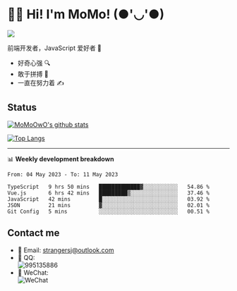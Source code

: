 # 👨‍🎓 Hi! I'm MoMo! (●'◡'●)

[![](https://img.shields.io/badge/-@MoMoOwO-%23181717?style=flat-square&logo=github)](https://github.com/MoMoOwO)

前端开发者，JavaScript 爱好者 💖
- 好奇心强 🔍
- 敢于拼搏 💪
- 一直在努力着 ✍

## Status

[![MoMoOwO's github stats](https://github-readme-stats.vercel.app/api?username=MoMoOwO&show_icons=true&theme=tokyonight)](https://github.com/MoMoOwO)

[![Top Langs](https://github-readme-stats.vercel.app/api/top-langs/?username=MoMoOwO&layout=compact&theme=tokyonight)](https://github.com/MoMoOwO)

---

📊 **Weekly development breakdown**

<!--START_SECTION:waka-->

```text
From: 04 May 2023 - To: 11 May 2023

TypeScript   9 hrs 50 mins   █████████████▓░░░░░░░░░░░   54.86 %
Vue.js       6 hrs 42 mins   █████████▒░░░░░░░░░░░░░░░   37.46 %
JavaScript   42 mins         █░░░░░░░░░░░░░░░░░░░░░░░░   03.92 %
JSON         21 mins         ▓░░░░░░░░░░░░░░░░░░░░░░░░   02.01 %
Git Config   5 mins          ░░░░░░░░░░░░░░░░░░░░░░░░░   00.51 %
```

<!--END_SECTION:waka-->

## Contact me

- 📧 Email: strangersj@outlook.com
- 🐧 QQ:  
  ![995135886](https://i.loli.net/2020/11/27/Yx6eDSQi34Va5IA.jpg)
- 💭 WeChat:  
  ![WeChat](https://i.loli.net/2020/11/27/wWX6uVoIQqig5KP.jpg)
  
